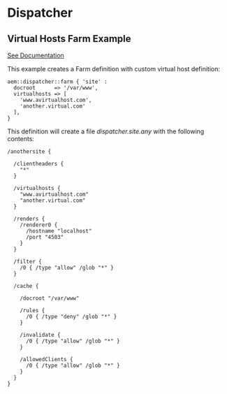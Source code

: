 # Dispatcher

## Virtual Hosts Farm Example

[See Documentation](https://docs.adobe.com/docs/en/dispatcher/disp-config.html#Identifying%20Virtual%20Hosts%20-%20/virtualhosts)

This example creates a Farm definition with custom virtual host definition:

~~~ puppet
aem::dispatcher::farm { 'site' :
  docroot      => '/var/www',
  virtualhosts => [
    'www.avirtualhost.com',
    'another.virtual.com'
  ],
}
~~~

This definition will create a file *dispatcher.site.any* with the following contents:

~~~
/anothersite {

  /clientheaders {
    "*"
  }

  /virtualhosts {
    "www.avirtualhost.com"
    "another.virtual.com"
  }

  /renders {
    /renderer0 { 
      /hostname "localhost"
      /port "4503"
    }
  }

  /filter {
    /0 { /type "allow" /glob "*" }
  }

  /cache {

    /docroot "/var/www"

    /rules {
      /0 { /type "deny" /glob "*" }
    }

    /invalidate {
      /0 { /type "allow" /glob "*" }
    }

    /allowedClients {
      /0 { /type "allow" /glob "*" }
    }
  }
}
~~~
